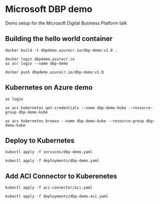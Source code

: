 # Microsoft DBP demo
Demo setup for the Microsoft Digital Business Platform talk

## Building the hello world container
```
docker build -t dbpdemo.azurecr.io/dbp-demo:v1.0 .
```
```
docker login dbpdemo.azurecr.io
az acr login --name dbp-demo
```
```
docker push dbpdemo.azurecr.io/dbp-demo:v1.0
```

## Kubernetes on Azure demo

```
az login
```
```
az acs kubernetes get-credentials --name dbp-demo-kube --resource-group dbp-demo-kube
```
```
az acs kubernetes browse --name dbp-demo-kube --resource-group dbp-demo-kube
```

## Deploy to Kubernetes

```
kubectl apply -f services/dbp-demo.yaml
```
```
kubectl apply -f deployments/dbp-demo.yaml
```

## Add ACI Connector to Kuberenetes

```
kubectl apply -f aci-connector/aci.yaml
```
```
kubectl apply -f deployments/dbp-demo-aci.yaml
```